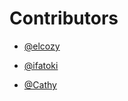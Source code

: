 # Contributors

- [@elcozy](https://github.com/elcozy)

- [@ifatoki](https://github.com/ifatoki)

- [@Cathy](https://github.com/ore-cathy)
